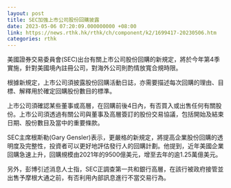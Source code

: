 ```yaml
---
layout: post
title: SEC加強上市公司股份回購披露
date: 2023-05-06 07:20:09.000000000 +08:00
link: https://news.rthk.hk/rthk/ch/component/k2/1699417-20230506.htm
categories: rthk
---
```


美國證券交易委員會(SEC)出台有關上市公司股份回購的新規定，將於今年第4季實施，針對美國境內註冊公司，對海外公司則酌情放寬合規時限。

根據新規定，上市公司須披露股份回購活動日誌，亦需要描述每次回購的理由、目標、解釋用於確定回購股份數目的標準。

上市公司須確認某些董事或高層，在回購前後4日內，有否買入或出售任何有關股份。上市公司須透過有關公司與董事及高層簽訂的股份交易協議，包括開始及結束日期、股份數目及當中的重要條款。

SEC主席根斯勒(Gary Gensler)表示，更嚴格的新規定，將提高企業股份回購的透明度及完整性，投資者可以更好地評估發行人的回購計劃。他提到，近年美國企業回購急速上升，回購規模由2021年的9500億美元，增至去年的逾1.25萬億美元。

另外，彭博引述消息人士指，SEC正調查第一共和銀行高層，在該行被政府接管並出售予摩根大通之前，有否利用內部訊息進行不當交易行為。
